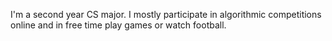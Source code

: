 I'm a second year CS major. I mostly participate in algorithmic competitions online and in free time play games or watch football.
